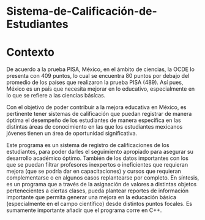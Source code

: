 # Sistema-de-Calificación-de-Estudiantes
# Contexto

  De acuerdo a la prueba PISA, México, en el ámbito de ciencias, la OCDE lo presenta con 409 puntos, lo cual se encuentra 80 puntos por debajo del promedio de los países que realizaron la prueba PISA (489). Así pues, México es un país que necesita mejorar en lo educativo, especialmente en lo que se refiere a las ciencias básícas.

  Con el objetivo de poder contribuir a la mejora educativa en México, es pertinente tener sistemas de calificación que puedan registrar de manera óptima el desempeño de los estudiantes de manera específica en las distintas áreas de conocimiento en las que los estudiantes mexicanos jóvenes tienen un área de oportunidad significativa.

  Este programa es un sistema de registro de calificaciones de los estudiantes, para poder darles el seguimiento apropiado para asegurar su desarrollo académico óptimo. También de los datos importantes con los que se puedan filtrar profesores inexpertos o ineficientes que requieran mejora (que se podría dar en capacitaciones) y cursos que requieran complementarse o en algunos casos replantearse por completo. En síntesis, es un programa que a través de la asignación de valores a distintas objetos pertenecientes a ciertas clases, pueda plantear reportes de información importante que permita generar una mejora en la educación básica (especialmente en el campo científico) desde distintos puntos focales. Es sumamente importante añadir que el programa corre en C++.
